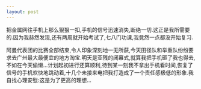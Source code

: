 ```yaml
---
layout: post
---
```


把金属网往手机上那么狠狠一扣,手机的信号迅速消失,断绝一切.这正是我所需要的.因为我赫然发现,还有两周就开始考试了,七八门功课,我竟然一点都没开始复习.

阿曼代表团的比赛全部结束,令人印象深刻地一无所获,今天田径队和举重队纷纷要求去广州最大最便宜的地方淘宝.明天是亚残的闭幕式,就算我把手机砸了我也得去,不如在今天偷懒...计划起初进行还算顺利,待到某一刻我不拿出手机看时间,恢复了信号的手机欢快地跳动着,十几个未接来电把我打造成了一个责任感极低的形象.我自找心理安慰:这是为了更高的理想...